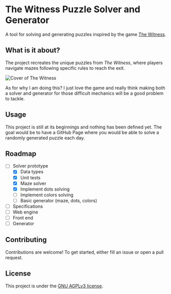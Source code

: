 # The Witness Puzzle Solver and Generator

A tool for solving and generating puzzles inspired by the game [The Witness](https://en.wikipedia.org/wiki/The_Witness_(2016_video_game)).

## What is it about?

The project recreates the unique puzzles from *The Witness*, where players navigate mazes following specific rules to reach the exit.

![Cover of The Witness](https://www.metacritic.com/a/img/catalog/provider/6/12/6-1-123612-52.jpg)

As for why I am doing this? I just love the game and really think making both a solver and generator for those difficult mechanics will be a good problem to tackle.

## Usage

This project is still at its beginnings and nothing has been defined yet.
The goal would be to have a GitHub Page where you would be able to solve a randomly generated puzzle each day.

## Roadmap

- [ ] Solver prototype
  - [x] Data types
  - [x] Unit tests
  - [x] Maze solver
  - [x] Implement dots solving
  - [ ] Implement colors solving
  - [ ] Basic generator (maze, dots, colors)
- [ ] Specifications
- [ ] Web engine
- [ ] Front end
- [ ] Generator

## Contributing

Contributions are welcome! To get started, either fill an issue or open a pull request.

## License

This project is under the [GNU AGPLv3 license](LICENSE).
